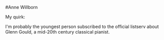 #Anne Willborn

<p>My quirk:</p>
<p>I'm probably the youngest person subscribed to the official listserv about Glenn Gould, 
a mid-20th century classical pianist.</p>

